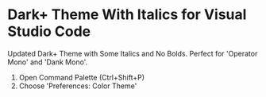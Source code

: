 # Dark+ Theme With Italics for Visual Studio Code

Updated Dark+ Theme with Some Italics and No Bolds. Perfect for 'Operator Mono' and 'Dank Mono'.

1. Open Command Palette (Ctrl+Shift+P)
2. Choose 'Preferences: Color Theme'
